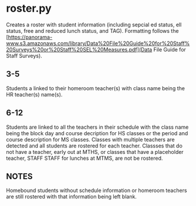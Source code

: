 # roster.py

Creates a roster with student information (including sepcial ed status, ell
status, free and reduced lunch status, and TAG). Formatting follows the
[https://panorama-www.s3.amazonaws.com/library/Data%20File%20Guide%20for%20Staff%20Surveys%20or%20Staff%20SEL%20Measures.pdf](Data File Guide for Staff Surveys).

## 3-5

Students a linked to their homeroom teacher(s) with class name being the HR
teacher(s) name(s).

## 6-12

Students are linked to all the teachers in their schedule with the class name
being the block day and course decription for HS classes or the period and
course description for MS classes. Classes with multiple teachers are detected
and all students are rostered for each teacher. Classses that do not have a
teacher, early out at MTHS, or classes that have a placeholder teacher, STAFF
STAFF for lunches at MTMS, are not be rostered.

## NOTES

Homebound students without schedule information or homeroom teachers are still
rostered with that information being left blank.
